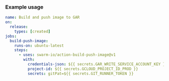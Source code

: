 <!-- start title -->
<!-- end title -->
<!-- start description -->
<!-- end description -->
<!-- start contents -->
<!-- end contents -->
<!-- start usage -->
<!-- end usage -->
<!-- start inputs -->
<!-- end inputs -->
<!-- start outputs -->
<!-- end outputs -->
<!-- start examples -->
### Example usage
```yaml
name: Build and push image to GAR
on:
  release:
    types: [created]
jobs:
  build-push-image:
    runs-on: ubuntu-latest
    steps:
      - uses: swarm-io/action-build-push-image@v1
        with:
          credentials-json: ${{ secrets.GAR_WRITE_SERVICE_ACCOUNT_KEY }}
          project-id: ${{ secrets.GCLOUD_PROJECT_ID_PROD }}
          secrets: gitPat=${{ secrets.GIT_RUNNER_TOKEN }}
```
<!-- end examples -->
<!-- start [.github/ghdocs/examples/] -->
<!-- end [.github/ghdocs/examples/] -->
